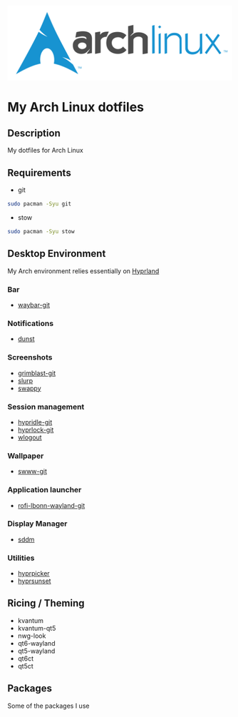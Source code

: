 <div align="center">
    <img src="./arch.svg" />
</div>

# My Arch Linux dotfiles
## Description
My dotfiles for Arch Linux

## Requirements
- git
```bash
sudo pacman -Syu git
```
- stow
```bash
sudo pacman -Syu stow
```

## Desktop Environment
My Arch environment relies essentially on [Hyprland](https://wiki.hyprland.org/)

### Bar
- [waybar-git](https://github.com/Alexays/Waybar)

### Notifications
- [dunst](https://github.com/dunst-project/dunst)

### Screenshots
- [grimblast-git](https://github.com/hyprwm/contrib/tree/main/grimblast)
- [slurp](https://github.com/emersion/slurp)
- [swappy](https://github.com/jtheoof/swappy)

### Session management
- [hypridle-git](https://github.com/hyprwm/hypridle)
- [hyprlock-git](https://github.com/hyprwm/hyprlock)
- [wlogout](https://github.com/ArtsyMacaw/wlogout)

### Wallpaper
- [swww-git](https://github.com/LGFae/swww)

### Application launcher
- [rofi-lbonn-wayland-git](https://github.com/lbonn/rofi)

### Display Manager
- [sddm](https://github.com/sddm/sddm)

### Utilities
- [hyprpicker](https://github.com/hyprwm/hyprpicker)
- [hyprsunset](https://github.com/hyprwm/hyprsunset)

## Ricing / Theming
- kvantum
- kvantum-qt5
- nwg-look
- qt6-wayland
- qt5-wayland
- qt6ct
- qt5ct

## Packages
Some of the packages I use

